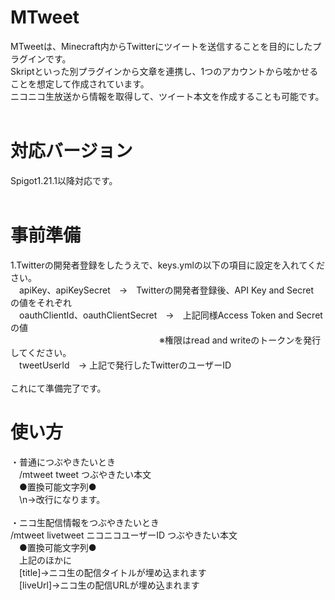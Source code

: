 # MTweet

MTweetは、Minecraft内からTwitterにツイートを送信することを目的にしたプラグインです。</br>
Skriptといった別プラグインから文章を連携し、1つのアカウントから呟かせることを想定して作成されています。</br>
ニコニコ生放送から情報を取得して、ツイート本文を作成することも可能です。</br>
</br>
# 対応バージョン
Spigot1.21.1以降対応です。</br>
</br>
# 事前準備
1.Twitterの開発者登録をしたうえで、keys.ymlの以下の項目に設定を入れてください。</br>
　apiKey、apiKeySecret　→　Twitterの開発者登録後、API Key and Secret　の値をそれぞれ</br>
　oauthClientId、oauthClientSecret　→　上記同様Access Token and Secretの値</br>
　　　　　　　　　　　　　　　　　※権限はread and writeのトークンを発行してください。</br>
　tweetUserId　→ 上記で発行したTwitterのユーザーID</br>
</br>
これにて準備完了です。

# 使い方
・普通につぶやきたいとき</br>
　/mtweet tweet つぶやきたい本文</br>
　●置換可能文字列●</br>
　\n→改行になります。</br>
</br>
・ニコ生配信情報をつぶやきたいとき</br>
 /mtweet livetweet ニコニコユーザーID つぶやきたい本文</br>
　●置換可能文字列●</br>
　上記のほかに</br>
　[title]→ニコ生の配信タイトルが埋め込まれます</br>
　[liveUrl]→ニコ生の配信URLが埋め込まれます</br>


